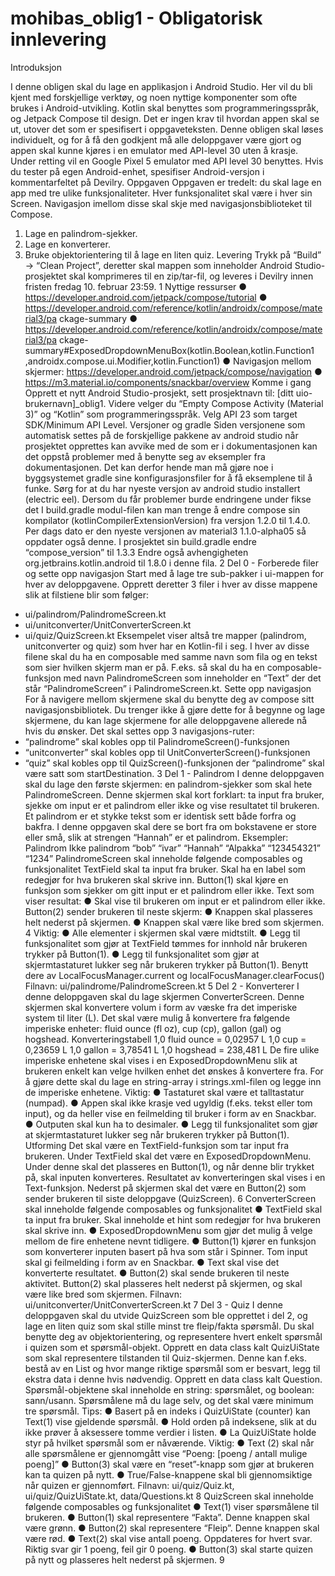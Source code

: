 # mohibas_oblig1 - Obligatorisk innlevering

Introduksjon

I denne obligen skal du lage en applikasjon i Android Studio. Her vil du bli kjent
med forskjellige verktøy, og noen nyttige komponenter som ofte brukes i
Android-utvikling. Kotlin skal benyttes som programmeringsspråk, og Jetpack
Compose til design. Det er ingen krav til hvordan appen skal se ut, utover det som er
spesifisert i oppgaveteksten. Denne obligen skal løses individuelt, og for å få den
godkjent må alle deloppgaver være gjort og appen skal kunne kjøres i en emulator
med API-level 30 uten å krasje. Under retting vil en Google Pixel 5 emulator med
API level 30 benyttes. Hvis du tester på egen Android-enhet, spesifiser
Android-versjon i kommentarfeltet på Devilry.
Oppgaven
Oppgaven er tredelt: du skal lage en app med tre ulike funksjonaliteter.
Hver funksjonalitet skal være i hver sin Screen. Navigasjon imellom disse skal skje
med navigasjonsbiblioteket til Compose.
1. Lage en palindrom-sjekker.
2. Lage en konverterer.
3. Bruke objektorientering til å lage en liten quiz.
Levering
Trykk på “Build” → “Clean Project”, deretter skal mappen som inneholder Android
Studio-prosjektet skal komprimeres til en zip/tar-fil, og leveres i Devilry innen
fristen fredag 10. februar 23:59.
1
Nyttige ressurser
● https://developer.android.com/jetpack/compose/tutorial
● https://developer.android.com/reference/kotlin/androidx/compose/material3/pa
ckage-summary
● https://developer.android.com/reference/kotlin/androidx/compose/material3/pa
ckage-summary#ExposedDropdownMenuBox(kotlin.Boolean,kotlin.Function1
,androidx.compose.ui.Modifier,kotlin.Function1)
● Navigasjon mellom skjermer:
https://developer.android.com/jetpack/compose/navigation
● https://m3.material.io/components/snackbar/overview
Komme i gang
Opprett et nytt Android Studio-prosjekt, sett prosjektnavn til:
[ditt uio-brukernavn]_oblig1.
Videre velger du “Empty Compose Activity (Material 3)” og “Kotlin” som
programmeringsspråk.
Velg API 23 som target SDK/Minimum API Level.
Versjoner og gradle
Siden versjonene som automatisk settes på de forskjellige pakkene av android studio
når prosjektet opprettes kan avvike med de som er i dokumentasjonen kan det oppstå
problemer med å benytte seg av eksempler fra dokumentasjonen. Det kan derfor
hende man må gjøre noe i byggsystemet gradle sine konfigurasjonsfiler for å få
eksemplene til å funke. Sørg for at du har nyeste versjon av android studio installert
(electric eel). Dersom du får problemer burde endringene under fikse det
I build.gradle modul-filen kan man trenge å endre compose sin kompilator
(kotlinCompilerExtensionVersion) fra versjon 1.2.0 til 1.4.0. Per dags dato er den
nyeste versjonen av material3 1.1.0-alpha05 så oppdater også denne.
I prosjektet sin build.gradle endre “compose_version” til 1.3.3 Endre også
avhengigheten org.jetbrains.kotlin.android til 1.8.0 i denne fila.
2
Del 0 - Forberede filer og sette opp navigasjon
Start med å lage tre sub-pakker i ui-mappen for hver av deloppgavene. Opprett
deretter 3 filer i hver av disse mappene slik at filstiene blir som følger:
- ui/palindrom/PalindromeScreen.kt
- ui/unitconverter/UnitConverterScreen.kt
- ui/quiz/QuizScreen.kt
Eksempelet viser altså tre mapper (palindrom, unitconverter og quiz) som hver har en
Kotlin-fil i seg. I hver av disse filene skal du ha en composable med samme navn som
fila og en tekst som sier hvilken skjerm man er på.
F.eks. så skal du ha en composable-funksjon med navn PalindromeScreen som
inneholder en “Text” der det står “PalindromeScreen” i PalindromeScreen.kt.
Sette opp navigasjon
For å navigere mellom skjermene skal du benytte deg av compose sitt
navigasjonsbibliotek. Du trenger ikke å gjøre dette for å begynne og lage skjermene,
du kan lage skjermene for alle deloppgavene allerede nå hvis du ønsker.
Det skal settes opp 3 navigasjons-ruter:
- “palindrome” skal kobles opp til PalindromeScreen()-funksjonen
- “unitconverter” skal kobles opp til UnitConverterScreen()-funksjonen
- “quiz” skal kobles opp til QuizScreen()-funksjonen
der “palindrome” skal være satt som startDestination.
3
Del 1 - Palindrom
I denne deloppgaven skal du lage den første skjermen: en palindrom-sjekker som
skal hete PalindromeScreen. Denne skjermen skal kort forklart: ta input fra bruker,
sjekke om input er et palindrom eller ikke og vise resultatet til brukeren.
Et palindrom er et stykke tekst som er identisk sett både forfra og bakfra. I denne
oppgaven skal dere se bort fra om bokstavene er store eller små, slik at strengen
“Hannah” er et palindrom. Eksempler:
Palindrom Ikke palindrom
“bob” “ivar”
“Hannah” “Alpakka”
“123454321” “1234”
PalindromeScreen skal inneholde følgende composables og funksjonalitet
TextField skal ta input fra bruker.
Skal ha en label som redegjør for hva
brukeren skal skrive inn.
Button(1) skal kjøre en funksjon som sjekker
om gitt input er et palindrom eller ikke.
Text som viser resultat:
● Skal vise til brukeren om input er et
palindrom eller ikke.
Button(2) sender brukeren til neste skjerm:
● Knappen skal plasseres helt nederst på
skjermen.
● Knappen skal være like bred som
skjermen.
4
Viktig:
● Alle elementer i skjermen skal være midtstilt.
● Legg til funksjonalitet som gjør at TextField tømmes for innhold når brukeren
trykker på Button(1).
● Legg til funksjonalitet som gjør at skjermtastaturet lukker seg når brukeren
trykker på Button(1). Benytt dere av LocalFocusManager.current og
localFocusManager.clearFocus()
Filnavn:
ui/palindrome/PalindromeScreen.kt
5
Del 2 - Konverterer
I denne deloppgaven skal du lage skjermen ConverterScreen. Denne skjermen skal
konvertere volum i form av væske fra det imperiske system til liter (L). Det skal være
mulig å konvertere fra følgende imperiske enheter: fluid ounce (fl oz), cup (cp), gallon
(gal) og hogshead.
Konverteringstabell
1,0 fluid ounce = 0,02957 L
1,0 cup = 0,23659 L
1,0 gallon = 3,78541 L
1,0 hogshead = 238,481 L
De fire ulike imperiske enhetene skal vises i en ExposedDropdownMenu slik at
brukeren enkelt kan velge hvilken enhet det ønskes å konvertere fra. For å gjøre dette
skal du lage en string-array i strings.xml-filen og legge inn de imperiske enhetene.
Viktig:
● Tastaturet skal være et talltastatur (numpad).
● Appen skal ikke krasje ved ugyldig (f.eks. tekst eller tom input), og da heller
vise en feilmelding til bruker i form av en Snackbar.
● Outputen skal kun ha to desimaler.
● Legg til funksjonalitet som gjør at skjermtastaturet lukker seg når brukeren
trykker på Button(1).
Utforming
Det skal være en TextField-funksjon som tar input fra brukeren. Under TextField
skal det være en ExposedDropdownMenu. Under denne skal det plasseres en
Button(1), og når denne blir trykket på, skal inputen konverteres. Resultatet av
konverteringen skal vises i en Text-funksjon. Nederst på skjermen skal det være en
Button(2) som sender brukeren til siste deloppgave (QuizScreen).
6
ConverterScreen skal inneholde følgende composables og funksjonalitet
● TextField skal ta input fra bruker.
Skal inneholde et hint som redegjør
for hva brukeren skal skrive inn.
● ExposedDropdownMenu som gjør
det mulig å velge mellom de fire
enhetene nevnt tidligere.
● Button(1) kjører en funksjon som
konverterer inputen basert på hva som
står i Spinner. Tom input skal gi
feilmelding i form av en Snackbar.
● Text skal vise det konverterte
resultatet.
● Button(2) skal sende brukeren til
neste aktivitet. Button(2) skal
plasseres helt nederst på skjermen, og
skal være like bred som skjermen.
Filnavn:
ui/unitconverter/UnitConverterScreen.kt
7
Del 3 - Quiz
I denne deloppgaven skal du utvide QuizScreen som ble opprettet i del 2, og lage en
liten quiz som skal stille minst tre fleip/fakta spørsmål. Du skal benytte deg av
objektorientering, og representere hvert enkelt spørsmål i quizen som et
spørsmål-objekt. Opprett en data class kalt QuizUiState som skal
representere tilstanden til Quiz-skjermen. Denne kan f.eks. bestå av en
List<Question> og hvor mange riktige spørsmål som er besvart, legg til ekstra
data i denne hvis nødvendig. Opprett en data class kalt Question.
Spørsmål-objektene skal inneholde en string: spørsmålet, og boolean: sann/usann.
Spørsmålene må du lage selv, og det skal være minimum tre spørsmål.
Tips:
● Basert på en indeks i QuizUiState (counter) kan Text(1) vise gjeldende
spørsmål.
● Hold orden på indeksene, slik at du ikke prøver å aksessere tomme verdier i
listen.
● La QuizUiState holde styr på hvilket spørsmål som er nåværende.
Viktig:
● Text (2) skal når alle spørsmålene er gjennomgått vise “Poeng: [poeng / antall
mulige poeng]”
● Button(3) skal være en “reset”-knapp som gjør at brukeren kan ta quizen på
nytt.
● True/False-knappene skal bli gjennomsiktige når quizen er gjennomført.
Filnavn:
ui/quiz/Quiz.kt, ui/quiz/QuizUiState.kt, data/Questions.kt
8
QuizScreen skal inneholde følgende composables og funksjonalitet
● Text(1) viser spørsmålene til brukeren.
● Button(1) skal representere “Fakta”.
Denne knappen skal være grønn.
● Button(2) skal representere “Fleip”.
Denne knappen skal være rød.
● Text(2) skal vise antall poeng.
Oppdateres for hvert svar. Riktig svar
gir 1 poeng, feil gir 0 poeng.
● Button(3) skal starte quizen på nytt og
plasseres helt nederst på skjermen.
9
